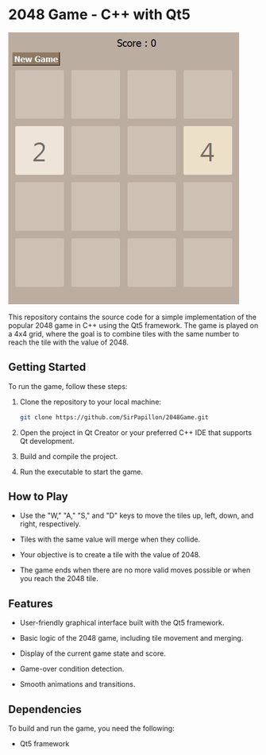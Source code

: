 # 2048 Game - C++ with Qt5
![2048 Game](https://github.com/SirPapillon/2048Game/blob/main/assets/2048.JPG)

This repository contains the source code for a simple implementation of the popular 2048 game in C++ using the Qt5 framework. The game is played on a 4x4 grid, where the goal is to combine tiles with the same number to reach the tile with the value of 2048.

## Getting Started

To run the game, follow these steps:

1. Clone the repository to your local machine:

   ```bash
   git clone https://github.com/SirPapillon/2048Game.git

2. Open the project in Qt Creator or your preferred C++ IDE that supports Qt development.

3. Build and compile the project.

4. Run the executable to start the game.


## How to Play

- Use the "W," "A," "S," and "D" keys to move the tiles up, left, down, and right, respectively.

- Tiles with the same value will merge when they collide.

- Your objective is to create a tile with the value of 2048.

- The game ends when there are no more valid moves possible or when you reach the 2048 tile.
    
    
## Features

- User-friendly graphical interface built with the Qt5 framework.

- Basic logic of the 2048 game, including tile movement and merging.

- Display of the current game state and score.

- Game-over condition detection.
  
- Smooth animations and transitions.


## Dependencies

To build and run the game, you need the following:

- Qt5 framework

   
